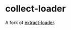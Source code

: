 collect-loader
==============

A fork of [extract-loader](https://github.com/peerigon/extract-loader).
